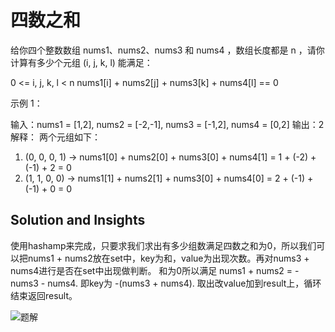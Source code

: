 # 四数之和

给你四个整数数组 nums1、nums2、nums3 和 nums4 ，数组长度都是 n ，请你计算有多少个元组 (i, j, k, l) 能满足：

0 <= i, j, k, l < n
nums1[i] + nums2[j] + nums3[k] + nums4[l] == 0

示例 1：

输入：nums1 = [1,2], nums2 = [-2,-1], nums3 = [-1,2], nums4 = [0,2]
输出：2
解释：
两个元组如下：

1. (0, 0, 0, 1) -> nums1[0] + nums2[0] + nums3[0] + nums4[1] = 1 + (-2) + (-1) + 2 = 0
2. (1, 1, 0, 0) -> nums1[1] + nums2[1] + nums3[0] + nums4[0] = 2 + (-1) + (-1) + 0 = 0

## Solution and Insights

使用hashamp来完成，只要求我们求出有多少组数满足四数之和为0，所以我们可以把nums1 + nums2放在set中，key为和，value为出现次数。再对nums3 + nums4进行是否在set中出现做判断。 和为0所以满足 nums1 + nums2 = - nums3 - nums4. 即key为 -(nums3 + nums4). 取出改value加到result上，循环结束返回result。

![题解](./Assets/454.png)
